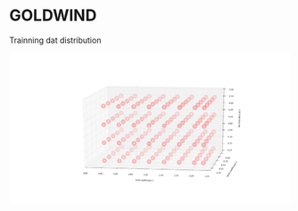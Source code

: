 # GOLDWIND
Trainning dat distribution

<img src="https://github.com/hedongya/GOLDWIND/blob/master/data.png" width = "800">

